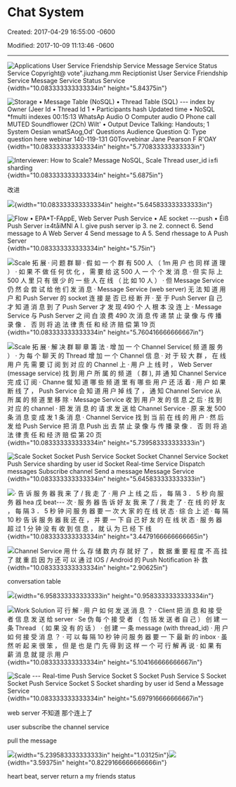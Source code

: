 # Chat System

Created: 2017-04-29 16:55:00 -0600

Modified: 2017-10-09 11:13:46 -0600

---

![Applications User Service Friendship Service Message Service Status Service Copyright@ vote".jiuzhang.mm Reciptionist User Service Friendship Service Message Service Status Service ](../../media/Message-What's-up-Chat-System-image1.png){width="10.083333333333334in" height="5.84375in"}







![Storage • Message Table (NoSQL) • Thread Table (SQL) --- index by Owner (Jeer Id • Thread Id 1 • Participants hash Updated time • NoSQL *fmulti indexes 00:15:13 WhatsAp Audio O Computer audio O Phone call MUTED Soundflower (2Ch) Wilt' • Output Device Talking: Handouts; 1 System Oesian wnatSAog,Od' Questions Audience Question Q: Type question here webinar 140-119-131 G0Tovvebinar Jane Pearson F R'OAY ](../../media/Message-What's-up-Chat-System-image2.png){width="10.083333333333334in" height="5.770833333333333in"}







![Interviewer: How to Scale? Message NoSQL, Scale Thread user_id i±fi sharding ](../../media/Message-What's-up-Chat-System-image3.png){width="10.083333333333334in" height="5.6875in"}



改进



![](../../media/Message-What's-up-Chat-System-image4.png){width="10.083333333333334in" height="5.645833333333333in"}



![Flow • EPA*T-FAppE, Web Server Push Service • AE socket ---push • Éiß Push Server i±4tåiMNl A I. give push server ip 3. ne 2. connect 6. Send message to A Web Server 4 Send message to A 5. Send rhessage to A Push Server ](../../media/Message-What's-up-Chat-System-image5.png){width="10.083333333333334in" height="5.75in"}



![Scale 拓 展 · 问 题 群 聊 · 假 如 一 个 群 有 500 人 （ 1m 用 户 也 同 样 道 理 ） · 如 果 不 做 任 何 优 化 ， 需 要 给 这 500 人 一 个 个 发 消 息 · 但 实 际 上 500 人 里 只 有 很 少 的 一 些 人 在 线 （ 比 如 10 人 ） · 但 Message Service 仍 然 会 尝 试 给 他 们 发 消 息 · Message Service (web server) 无 法 知 道 用 户 和 Push Server 的 socket 连 接 是 否 已 经 断 开 · 至 于 Push Server 自 己 才 知 道 消 息 到 了 Push Server 才 发 现 490 个 人 根 本 没 连 上 · Message Service 与 Push Server 之 间 白 浪 费 490 次 消 息 传 递 禁 止 录 像 与 传 播 录 像 ． 否 则 将 追 法 律 责 任 和 经 济 赔 偿 第 19 页 ](../../media/Message-What's-up-Chat-System-image6.png){width="10.083333333333334in" height="5.760416666666667in"}



![Scale 拓 展 · 解 决 群 聊 章 籌 法 · 增 加 一 个 Channel Service( 频 道 服 务 ） · 为 每 个 聊 天 的 Thread 增 加 一 个 Channel 信 息 · 对 于 较 大 群 ， 在 线 用 户 先 需 要 订 阅 到 对 应 的 Channel 上 · 用 户 上 线 时 ， Web Server (message service) 找 到 用 户 所 属 的 频 道 （ 群 ), 并 通 知 Channel Service 完 成 订 阅 · Channe 僦 知 道 哪 些 频 道 里 有 哪 些 用 户 还 活 着 · 用 户 如 果 断 线 了 ， Push Service 会 知 道 用 户 掉 线 了 ， 通 知 Channel Service 从 所 属 的 频 道 里 移 除 · Message Service 收 到 用 户 发 的 信 息 之 后 · 找 到 对 应 的 channel · 把 发 消 息 的 请 求 发 送 给 Channel Service · 原 来 发 500 条 消 息 变 成 发 1 条 消 息 · Channel Service 找 到 当 前 在 线 的 用 户 · 然 后 发 给 Push Service 把 消 息 Push 出 去 禁 止 录 像 与 传 播 录 像 ． 否 则 将 追 法 律 责 任 和 经 济 赔 偿 第 20 页 ](../../media/Message-What's-up-Chat-System-image7.png){width="10.083333333333334in" height="5.739583333333333in"}



![Scale Socket Socket Push Service Socket Socket Channel Service Socket Push Service sharding by user id Socket Real-time Service Dispatch messages Subscribe channel Send a message Message Service ](../../media/Message-What's-up-Chat-System-image8.png){width="10.083333333333334in" height="5.645833333333333in"}



![· 告 诉 服 务 器 我 来 了 / 我 走 了 · 用 户 上 线 之 后 ， 每 隔 3 ． 5 秒 向 服 务 器 hea 戊 beat--- 次 · 服 务 器 告 诉 好 友 我 来 了 / 我 走 了 · 在 线 的 好 友 ， 每 隔 3 ． 5 秒 钟 问 服 务 器 要 一 次 大 家 的 在 线 状 态 · 综 合 上 述 · 每 隔 10 秒 告 诉 服 务 器 我 还 在 ， 并 要 一 下 自 己 好 友 的 在 线 状 态 · 服 务 器 超 过 1 分 钟 没 有 收 到 信 息 ， 就 认 为 已 经 下 线 ](../../media/Message-What's-up-Chat-System-image9.png){width="10.083333333333334in" height="3.4479166666666665in"}



![Channel Service 用 什 么 存 储 数 内 存 就 好 了 ， 数 据 重 要 程 度 不 高 挂 了 就 重 启 因 为 还 可 以 通 过 IOS / Android 的 Push Notification 补 救 ](../../media/Message-What's-up-Chat-System-image10.png){width="10.083333333333334in" height="2.90625in"}



conversation table

![](../../media/Message-What's-up-Chat-System-image11.png){width="6.958333333333333in" height="0.9583333333333334in"}



![Work Solution 可 行 解 · 用 户 如 何 发 送 消 息 ？ · Client 把 消 息 和 接 受 者 信 息 发 送 给 server · Se 伪 每 个 接 受 者 （ 包 括 发 送 者 自 己 ） 创 建 一 条 Thread （ 如 果 没 有 的 话 ） · 创 建 一 条 message (with thread_id) · 用 户 如 何 接 受 消 息 ？ · 可 以 每 隔 10 秒 钟 问 服 务 器 要 一 下 最 新 的 inbox · 虽 然 听 起 来 很 笨 ， 但 是 也 是 门 先 得 到 这 样 一 个 可 行 解 再 说 · 如 果 有 薪 消 息 就 提 示 用 户 ](../../media/Message-What's-up-Chat-System-image12.png){width="10.083333333333334in" height="5.104166666666667in"}



![Scale --- Real-time Push Service Socket S Socket Push Service S Socket Socket Push Service Socket S Socket sharding by user id Send a Message Service ](../../media/Message-What's-up-Chat-System-image13.png){width="10.083333333333334in" height="5.697916666666667in"}



web server 不知道 那个连上了



user subscribe the channel service



pull the message

![](../../media/Message-What's-up-Chat-System-image14.png){width="5.239583333333333in" height="1.03125in"}![](../../media/Message-What's-up-Chat-System-image15.png){width="3.59375in" height="0.8229166666666666in"}



heart beat, server return a my friends status















